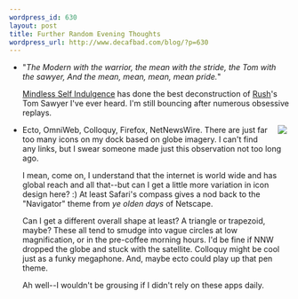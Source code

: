 ```yaml
--- 
wordpress_id: 630
layout: post
title: Further Random Evening Thoughts
wordpress_url: http://www.decafbad.com/blog/?p=630
---
```

* "*The Modern with the warrior, the mean with the stride, the Tom with the sawyer, And the mean, mean, mean, mean pride.*" 

  [Mindless Self Indulgence][msi] has done the best deconstruction of [Rush][rush]'s Tom Sawyer I've ever heard.  I'm still bouncing after numerous obsessive replays.

<img src="http://www.decafbad.com/2005/04/globe-dock.jpg" align="right" style="padding: 0 5px 5px 10px" />

* Ecto, OmniWeb, Colloquy, Firefox, NetNewsWire.  There are just far too many icons on my dock based on globe imagery.  I can't find any links, but I swear someone made just this observation not too long ago.  

  I mean, come on, I understand that the internet is world wide and has global reach and all that--but can I get a little more variation in icon design here?  :)  At least Safari's compass gives a nod back to the "Navigator" theme from *ye olden days* of Netscape.  
  
  Can I get a different overall shape at least?  A triangle or trapezoid, maybe?  These all tend to smudge into vague circles at low magnification, or in the pre-coffee morning hours.  I'd be fine if NNW dropped the globe and stuck with the satellite.  Colloquy might be cool just as a funky megaphone.  And, maybe ecto could play up that pen theme.
  
  Ah well--I wouldn't be grousing if I didn't rely on these apps daily.

[rush]: http://www.rush.com
[msi]: http://www.mindlessselfindulgence.com/inside/music.php
